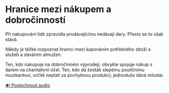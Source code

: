 # Hranice mezi nákupem a dobročinností

<speak>
<prosody rate="95%" volume="medium">
<emphasis level="moderate">Při nakupování lidé zpravidla prodávajícímu nedávají dary. Přesto se to však stává.</emphasis>

<break time="300ms"/>

<emphasis level="strong">Někdy je těžké rozpoznat hranici mezi kupováním potřebného zboží a služeb a dáváním almužen.</emphasis>

<break time="300ms"/>

<emphasis level="moderate">Ten, kdo nakupuje na dobročinném výprodeji, obvykle spojuje nákup s darem na charitativní účel.</emphasis> <break time="200ms"/> <emphasis level="strong">Ten, kdo dá šesťák slepému pouličnímu muzikantovi, určitě neplatí za pochybnou produkci; jednoduše dává milodar.</emphasis>
</prosody>
</speak>

[🔊 Poslechnout audio](/data/7-paragraphs/audio/chapter_47/para_004-Pi-nakupovn-lid-zpravidla-prodvajcmu-nedva.mp3) 